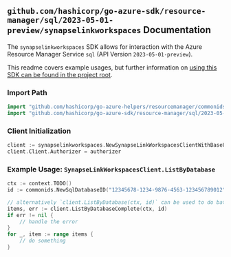 
## `github.com/hashicorp/go-azure-sdk/resource-manager/sql/2023-05-01-preview/synapselinkworkspaces` Documentation

The `synapselinkworkspaces` SDK allows for interaction with the Azure Resource Manager Service `sql` (API Version `2023-05-01-preview`).

This readme covers example usages, but further information on [using this SDK can be found in the project root](https://github.com/hashicorp/go-azure-sdk/tree/main/docs).

### Import Path

```go
import "github.com/hashicorp/go-azure-helpers/resourcemanager/commonids"
import "github.com/hashicorp/go-azure-sdk/resource-manager/sql/2023-05-01-preview/synapselinkworkspaces"
```


### Client Initialization

```go
client := synapselinkworkspaces.NewSynapseLinkWorkspacesClientWithBaseURI("https://management.azure.com")
client.Client.Authorizer = authorizer
```


### Example Usage: `SynapseLinkWorkspacesClient.ListByDatabase`

```go
ctx := context.TODO()
id := commonids.NewSqlDatabaseID("12345678-1234-9876-4563-123456789012", "example-resource-group", "serverValue", "databaseValue")

// alternatively `client.ListByDatabase(ctx, id)` can be used to do batched pagination
items, err := client.ListByDatabaseComplete(ctx, id)
if err != nil {
	// handle the error
}
for _, item := range items {
	// do something
}
```
